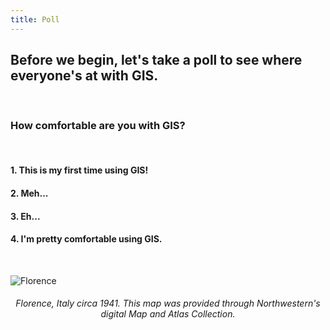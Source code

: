 ```yaml
---
title: Poll
---
```


## Before we begin, let's take a poll to see where everyone's at with GIS.

<br>

### How comfortable are you with GIS?

<br>

#### 1. This is my first time using GIS!

#### 2. Meh...

#### 3. Eh...

#### 4. I'm pretty comfortable using GIS.

<br>

![Florence](/qgis/img/florence.jpg)
<html> <center><h6>Florence, Italy circa 1941. This map was provided through Northwestern's digital <a href: "https://dc.library.northwestern.edu/collections/267bed1b-f808-4c51-acb1-0288378819d2"> Map and Atlas Collection.</a></h6></center> </html>
